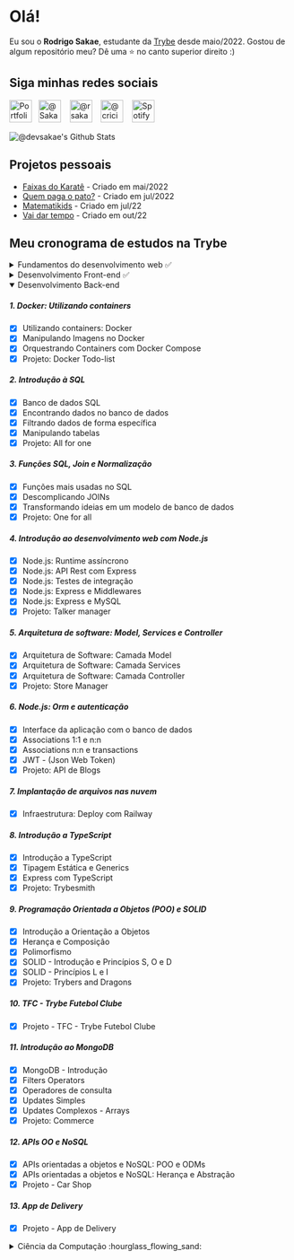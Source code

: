 # Olá!

  Eu sou o <strong>Rodrigo Sakae</strong>, estudante da <a href="http://www.betrybe.com" target=_blank>Trybe</a> desde maio/2022. Gostou de algum repositório meu? Dê uma ⭐ no canto superior direito :)

## Siga minhas redes sociais
  <a href="http://devsakae.github.io" target="blank"><img src="https://cdn.jsdelivr.net/npm/simple-icons@3.0.1/icons/github.svg" alt="Portfolio Github @devsakae" height="40" width="40" /></a>&nbsp;&nbsp;
  <a href="https://twitter.com/Sakae" target="blank"><img src="https://cdn.jsdelivr.net/npm/simple-icons@3.0.1/icons/twitter.svg" alt="@Sakae" height="40" width="40" /></a> &nbsp;&nbsp;
  <a href="https://www.instagram.com/rsakae/" target="blank"><img src="https://cdn.jsdelivr.net/npm/simple-icons@3.0.1/icons/instagram.svg" alt="@rsakae" height="40" width="40" /></a> &nbsp;&nbsp;
  <a href="https://www.facebook.com/criciuma" target="blank"><img src="https://cdn.jsdelivr.net/npm/simple-icons@3.0.1/icons/facebook.svg" alt="@criciuma" height="40" width="40" /></a> &nbsp;&nbsp;
  <a href="https://open.spotify.com/user/wyn6byedeugtqylxju8pz5es0" target="blank"><img src="https://cdn.jsdelivr.net/npm/simple-icons@3.0.1/icons/spotify.svg" alt="Spotify" height="40" width="40" /></a>

<img align="center" alt="@devsakae's Github Stats" src="https://github-readme-stats.vercel.app/api?username=devsakae&show_icons=true&theme=dracula">

## Projetos pessoais
- [Faixas do Karatê](http://devsakae.me/trybe/extras/martialarts/index.html) - Criado em mai/2022 
- [Quem paga o pato?](http://devsakae.me/pagando-o-pato) - Criado em jul/2022
- [Matematikids](http://devsakae.me/matematikids) - Criado em jul/22
- [Vai dar tempo](http://devsakae.me/vaidartempo) - Criado em out/22

## Meu cronograma de estudos na Trybe

<details>
  <summary>Fundamentos do desenvolvimento web ✅</summary>

##### Bloco 1: Introdução - Unix & Shell</summary>
- [x] 1-3: Fundamentos do Desenvolvimento Web
- [x] 1-3: Introdução - Unix & Shell
- [x] 1-3: Unix & Bash - Parte 1
- [x] 1-4: Unix & Bash - Parte 2
  
##### Bloco 2: Git & GitHub
- [X] 2-1: O que é e para que serve?
- [X] 2-2: Entendendo os comandos
- [X] 2-3: Internet - Entendendo como ela funciona

##### Bloco 3: Introdução - HTML & CSS
- [X] 3-1: Estruturas de página
- [X] 3-2: Primeiros passos em CSS
- [X] 3-3: Seletores e posicionamento
- [X] 3-4: HTML Semântico
- [X] 3-5: [Projeto - Lessons Learned](https://devsakae.github.io/trybe/extras/martialarts/index.html) - 💯% obrigatórios | 💯% facultativos

##### Bloco 4: Introdução - JavaScript
- [X] 4-1: Primeiros passos
- [X] 4-2: Array e loop For
- [X] 4-3: Lógica de Programação e Algoritmos
- [X] 4-4: Objetos e funções
- [X] 4-5: [Projeto - Playground Functions](https://github.com/tryber/sd-024-a-project-playground-functions/pull/10) - 💯% obrigatórios | 💯% facultativos

##### Bloco 5: Introdução - JavaScript - Projetos
- [X] 5-1: DOM e seletores
- [X] 5-2: Trabalhando com elementos
- [X] 5-3: Eventos
- [X] 5-4: Web Storage
- [X] 5-5: [Projeto - Arte com Pixels](https://github.com/tryber/sd-024-a-project-pixels-art/pull/12) 💯% obrigatórios | 💯% facultativos
- [X] 5-6: [Bônus - Lista de tarefas](https://github.com/tryber/sd-024-a-project-todo-list/pull/6) 💯% obrigatórios
- [X] 5-7: [Bônus - Meme Generator](https://github.com/tryber/sd-024-a-project-meme-generator/pull/17) 💯% obrigatórios | 💯% facultativos
- [ ] 5-7: [Bônus - Adivinhe a Cor]

##### Bloco 6: HTML & CSS avançado
- [X] 6-1: HTML & CSS - Forms
- [X] 6-2: Bibliotecas JavaScript e Frameworks CSS
- [X] 6-3: CSS Flexbox - Parte 1
- [X] 6-4: CSS Flexbox - Parte 2
- [X] 6-5: CSS Responsivo - Mobile First
- [X] 6-6: [Projeto - Trybewarts](https://github.com/tryber/sd-024-a-project-trybewarts/pull/46) 💯% obrigatórios | 💯% facultativos

##### Bloco 7: JavaScript ES6 & Testes Unitários
- [X] 7-1: Javascript ES6 - let, const, arrow functions e template literals
- [X] 7-2: Javascript ES6 - Fluxo de exceção e objetos
- [X] 7-3: Primeiros passos em Jest
- [x] 7-4: [Projeto - JavaScript Testes Unitários](https://github.com/tryber/sd-024-a-project-js-unit-tests/pull/126)

##### Bloco 8: Higher Order
- [x] 8-1: JavaScript ES6 - Introdução a Higher Order Functions
- [x] 8-2: JavaScript ES6 - Higher Order Functions - forEach, find, some, every, sort
- [x] 8-3: JavaScript ES6 - Higher Order Functions - map e filter
- [x] 8-4: JavaScript ES6 - Higher Order Functions - reduce
- [x] 8-5: JavaScript ES6 - spread operator, parâmetro rest, destructuring e mais
- [x] 8-6: [Projeto - Zoo functions](https://github.com/tryber/sd-024-a-project-zoo-functions/pull/132)
  
</details>

<details>
  <summary>Desenvolvimento Front-end ✅</summary>

##### Bloco 9: JavaScript e testes assíncronos
- [X] 9-1: Introdução - Front-end
- [X] 9-1: JavaScript Assíncrono e Callbacks
- [X] 9-2: JavaScript Assíncrono - Fetch API e async/await
- [X] 9-3: Jest - Testes Assíncronos
- [X] 9-4: [Projeto - Carrinho de Compras](https://github.com/tryber/sd-024-a-project-shopping-cart/pull/37) 💯% obrigatórios
- [X] 10-1: Primeiros passos no Jest
- [X] 10-2: Jest - Testes Assíncronos
- [X] 10-3: Jest - Simulando comportamentos
- [X] 10-4: [Projeto - Shopping Cart](https://github.com/tryber/sd-024-a-project-shopping-cart/pull/37) 💯% obrigatórios

##### Bloco 10: Introdução à React
- [X] 10-1: 'Hello, world!' no React!
- [X] 10-2: Componentes React
- [X] 10-3: [Projeto - Sistema Solar](https://github.com/tryber/sd-024-a-project-solar-system/pull/26) 💯% obrigatórios

##### Bloco 11: Componentes com estado, eventos e formulários com React
- [X] 11-1: Componentes com estado e eventos
- [X] 11-2: Eventos e formulários no React
- [X] 11-3: [Projeto - Tryunfo](https://github.com/tryber/sd-024-a-project-tryunfo/pull/31) 💯% obrigatórios

##### Bloco 12: Ciclo de vida de componentes em React
- [X] 12-1: Ciclo de vida de componentes em React
- [X] 12-2: React Router
- [X] 12-3: [Projeto - TrybeTunes](https://github.com/tryber/sd-t24-a-project-trybetunes/pull/48) 💯% obrigatórios

##### Bloco 13: Metodologias ágeis
- [X] 13-1: Metodologias Ágeis
- [X] 13-2: [Projeto - Frontend Online Store] 💯% obrigatórios

##### Bloco 14: Testes automatizados com React Testing Library
- [X] 14-1: RTL - Primeiros passos
- [X] 14-2: RTL - Mocks e inputs
- [X] 14-3: RTL - Testando React Router
- [X] 14-4: [Projeto - Testes em React](https://github.com/tryber/sd-024-a-project-react-testing-library/pull/45) 💯% obrigatórios

##### Bloco 15: Gerenciamento de estado com Redux
- [x] 15-1: Introdução ao Redux - O estado global da aplicação
- [x] 15-2: Usando o Redux no React
- [x] 15-3: Usando o Redux no React - Prática
- [x] 15-4: Usando o Redux no React - Actions Assíncronas
- [x] 15-5: Testes em React-Redux
- [x] 15-6: [Projeto - Trybe Wallet]

##### Bloco 16: Projeto Jogo de Trivia
- [x] 16-6: [Projeto - Jogo de Trivia]

##### Bloco 17: Context API & React Hooks
- [x] 17-1: Context API do React
- [x] 17-2: React Hooks - useState e useContext
- [x] 17-3: React Hooks - useEffect e Hooks customizados
- [x] 17-4: [Projeto - StarWars Datatable com Context API e Hooks]

##### Bloco 18: Projeto Final de Front-end
- [x] 18-1: [Projeto - App de Receitas]
</details>
<details open>
  <summary>Desenvolvimento Back-end </summary>

##### 1. Docker: Utilizando containers
- [x] Utilizando containers: Docker
- [x] Manipulando Imagens no Docker
- [x] Orquestrando Containers com Docker Compose
- [x] Projeto: Docker Todo-list

##### 2. Introdução à SQL
- [x] Banco de dados SQL
- [x] Encontrando dados no banco de dados
- [x] Filtrando dados de forma específica
- [x] Manipulando tabelas
- [x] Projeto: All for one

##### 3. Funções SQL, Join e Normalização
- [x] Funções mais usadas no SQL
- [x] Descomplicando JOINs
- [x] Transformando ideias em um modelo de banco de dados
- [x] Projeto: One for all

##### 4. Introdução ao desenvolvimento web com Node.js
- [x] Node.js: Runtime assíncrono
- [x] Node.js: API Rest com Express
- [x] Node.js: Testes de integração
- [x] Node.js: Express e Middlewares
- [x] Node.js: Express e MySQL
- [x] Projeto: Talker manager

##### 5. Arquitetura de software: Model, Services e Controller
- [x] Arquitetura de Software: Camada Model
- [x] Arquitetura de Software: Camada Services
- [x] Arquitetura de Software: Camada Controller
- [x] Projeto: Store Manager

##### 6. Node.js: Orm e autenticação
- [x] Interface da aplicação com o banco de dados
- [x] Associations 1:1 e n:n
- [x] Associations n:n e transactions
- [x] JWT - (Json Web Token)
- [x] Projeto: API de Blogs

##### 7. Implantação de arquivos nas nuvem
- [x] Infraestrutura: Deploy com Railway

##### 8. Introdução a TypeScript
- [x] Introdução a TypeScript
- [x] Tipagem Estática e Generics
- [x] Express com TypeScript
- [x] Projeto: Trybesmith

##### 9. Programação Orientada a Objetos (POO) e SOLID
- [x] Introdução a Orientação a Objetos
- [x] Herança e Composição
- [x] Polimorfismo
- [x] SOLID - Introdução e Princípios S, O e D
- [x] SOLID - Princípios L e I
- [x] Projeto: Trybers and Dragons

##### 10. TFC - Trybe Futebol Clube
- [x] Projeto - TFC - Trybe Futebol Clube

##### 11. Introdução ao MongoDB
- [x] MongoDB - Introdução
- [x] Filters Operators
- [x] Operadores de consulta
- [x] Updates Simples
- [x] Updates Complexos - Arrays
- [x] Projeto: Commerce

##### 12. APIs OO e NoSQL
- [x] APIs orientadas a objetos e NoSQL: POO e ODMs
- [x] APIs orientadas a objetos e NoSQL: Herança e Abstração
- [x] Projeto - Car Shop

##### 13. App de Delivery
- [x] Projeto - App de Delivery

</details>
<details>
  <summary>Ciência da Computação :hourglass_flowing_sand: </summary>

##### Seção CS 1: Python
- [x] 1.1: Aprendendo Python
- [x] 1.2: Testes e exceções
- [x] 1.3: Entrada e saída de dados
- [x] 1.4: Entrada e saída de dados
- [x] 1.5: [Projeto - Job insights]
  
</details>
